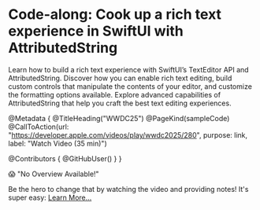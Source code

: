 # Code-along: Cook up a rich text experience in SwiftUI with AttributedString

Learn how to build a rich text experience with SwiftUI’s TextEditor API and AttributedString. Discover how you can enable rich text editing, build custom controls that manipulate the contents of your editor, and customize the formatting options available. Explore advanced capabilities of AttributedString that help you craft the best text editing experiences.

@Metadata {
   @TitleHeading("WWDC25")
   @PageKind(sampleCode)
   @CallToAction(url: "https://developer.apple.com/videos/play/wwdc2025/280", purpose: link, label: "Watch Video (35 min)")

   @Contributors {
      @GitHubUser(<replace this with your GitHub handle>)
   }
}

😱 "No Overview Available!"

Be the hero to change that by watching the video and providing notes! It's super easy:
 [Learn More…](https://wwdcnotes.com/documentation/wwdcnotes/contributing)
